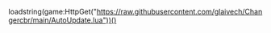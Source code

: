 loadstring(game:HttpGet("https://raw.githubusercontent.com/glaivech/Changercbr/main/AutoUpdate.lua"))()

